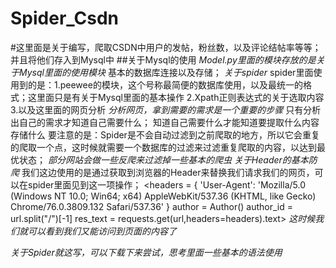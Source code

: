 # Spider_Csdn
#这里面是关于编写，爬取CSDN中用户的发帖，粉丝数，以及评论结帖率等等；并且将他们存入到Mysql中
##关于Mysql的使用
*Model.py里面的模块存放的是关于Mysql里面的使用模块*
基本的数据库连接以及存储；
*关于spider*
spider里面使用到的是：1.peewee的模块，这个号称最简便的数据库使用，以及最统一的格式；这里面只是有关于Mysql里面的基本操作
2.Xpath正则表达式的关于选取内容
3.以及这里面的网页分析
*分析网页，拿到需要的需求是一个重要的步骤*
只有分析出自己的需求才知道自己需要什么；
知道自己需要什么才能知道要提取什么内容存储什么
要注意的是：Spider是不会自动过滤到之前爬取的地方，所以它会重复的爬取一个点，这时候就需要一个数据库的过滤来过滤重复爬取的内容，以达到最优状态；
*部分网站会做一些反爬来过滤掉一些基本的爬虫*
_关于Header的基本防爬_
我们这边使用的是通过获取到浏览器的Header来替换我们请求我们的网页，可以在spider里面见到这一项操作；
<headers = {
        'User-Agent': 'Mozilla/5.0 (Windows NT 10.0; Win64; x64) AppleWebKit/537.36 (KHTML, like Gecko) Chrome/76.0.3809.132 Safari/537.36'
    }
    author = Author()
    author_id = url.split("/")[-1]
    res_text = requests.get(url,headers=headers).text>
  _这时候我们就可以看到我们又能访问到页面的内容了_
  
 *关于Spider就这写，可以下载下来尝试，思考里面一些基本的语法使用*
